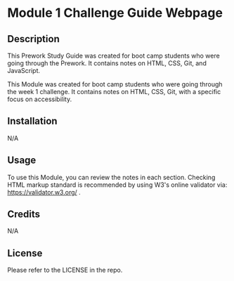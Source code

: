 # Module 1 Challenge Guide Webpage

## Description

This Prework Study Guide was created for boot camp students who were going through the Prework. It contains notes on HTML, CSS, Git, and JavaScript.

This Module was created for boot camp students who were going through the week 1 challenge. It contains notes on HTML, CSS, Git, with a specific focus on accessibility.

## Installation

N/A

## Usage

To use this Module, you can review the notes in each section. Checking HTML markup standard is recommended by using W3's online validator via: https://validator.w3.org/ .

## Credits

N/A

## License

Please refer to the LICENSE in the repo.